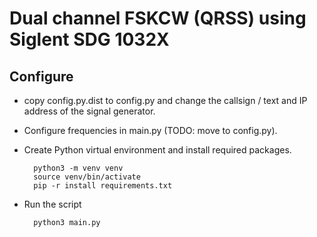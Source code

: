 # Dual channel FSKCW (QRSS) using Siglent SDG 1032X

## Configure
* copy config.py.dist to config.py and change the callsign / text and IP address of the signal generator.

* Configure frequencies in main.py (TODO: move to config.py).

* Create Python virtual environment and install required packages.

        python3 -m venv venv
        source venv/bin/activate
        pip -r install requirements.txt

* Run the script

        python3 main.py

